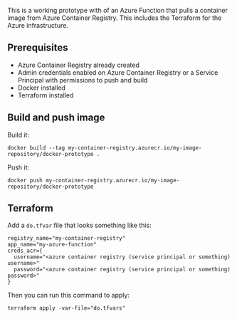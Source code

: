 This is a working prototype with of an Azure Function that pulls a container image from Azure Container Registry. This includes the Terraform for the Azure infrastructure.

## Prerequisites

- Azure Container Registry already created
- Admin credentials enabled on Azure Container Registry or a Service Principal with permissions to push and build
- Docker installed
- Terraform installed

## Build and push image

Build it:
```
docker build --tag my-container-registry.azurecr.io/my-image-repository/docker-prototype .
```

Push it:
```
docker push my-container-registry.azurecr.io/my-image-repository/docker-prototype
```


## Terraform

Add a `do.tfvar` file that looks something like this:

```hcl
registry_name="my-container-registry"
app_name="my-azure-function"
creds_acr={
  username="<azure container registry (service principal or something) username>"
  password="<azure container registry (service principal or something) password>"
}
```

Then you can run this command to apply:

```
terraform apply -var-file="do.tfvars"
```
